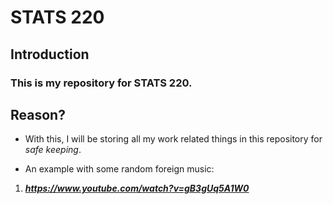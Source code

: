 # **STATS 220**


## Introduction
### This is my **repository** for STATS 220.


## Reason?
 - With this, I will be storing all my work related things in this repository for *safe keeping*.

 - An example with some random foreign music:
 1. ***https://www.youtube.com/watch?v=gB3gUq5A1W0***
